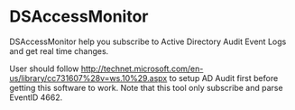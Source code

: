DSAccessMonitor
============

DSAccessMonitor help you subscribe to Active Directory Audit Event Logs and get real time changes.

User should follow http://technet.microsoft.com/en-us/library/cc731607%28v=ws.10%29.aspx to setup AD Audit first before getting this software to work. Note that this tool only subscribe and parse EventID 4662.